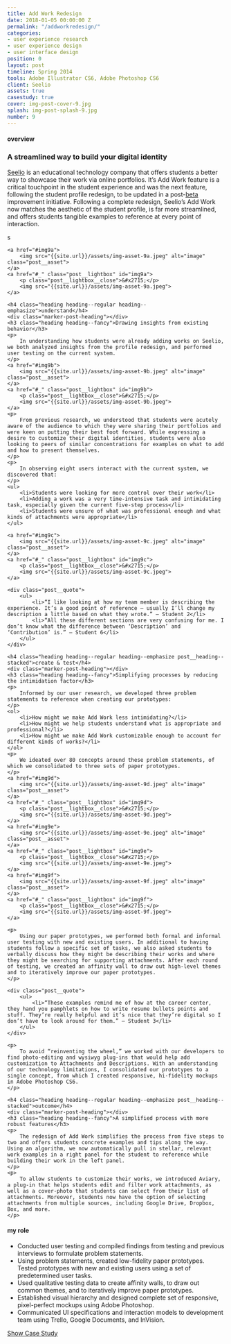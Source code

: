 ```yaml
---
title: Add Work Redesign
date: 2018-01-05 00:00:00 Z
permalink: "/addworkredesign/"
categories:
- user experience research
- user experience design
- user interface design
position: 0
layout: post
timeline: Spring 2014
tools: Adobe Illustrator CS6, Adobe Photoshop CS6
client: Seelio
assets: true
casestudy: true
cover: img-post-cover-9.jpg
splash: img-post-splash-9.jpg
number: 9
---
```


<h4 class="heading heading--regular heading--emphasize">overview</h4>
<div class="marker-post-heading"></div>
<h3 class="heading heading--fancy">A streamlined way to build your digital identity</h3>
<p>
	<a href="http://seelio.com">Seelio</a> is an educational technology company that offers students a better way to showcase their work via online portfolios. It’s Add Work feature is a critical touchpoint in the student experience and was the next feature, following the student profile redesign, to be updated in a post-<a href="https://techcrunch.com/2012/08/06/no-more-boring-resumes-seelio-lets-college-students-showcase-their-work-helps-employers-find-them/" target="_blank">beta</a> improvement initiative. Following a complete redesign, Seelio’s Add Work now matches the aesthetic of the student profile, is far more streamlined, and offers students tangible examples to reference at every point of interaction.

<div class="post__casestudy">s

    <a href="#img9a">
        <img src="{{site.url}}/assets/img-asset-9a.jpeg" alt="image" class="post__asset">
    </a>
	<a href="#_" class="post__lightbox" id="img9a">
        <p class="post__lightbox__close">&#x2715;</p>
        <img src="{{site.url}}/assets/img-asset-9a.jpeg">
    </a>

	<h4 class="heading heading--regular heading--emphasize">understand</h4>
	<div class="marker-post-heading"></div>
	<h3 class="heading heading--fancy">Drawing insights from existing behavior</h3>
	<p>
		In understanding how students were already adding works on Seelio, we both analyzed insights from the profile redesign, and performed user testing on the current system.
	</p>
    <a href="#img9b">
        <img src="{{site.url}}/assets/img-asset-9b.jpeg" alt="image" class="post__asset">
    </a>
	<a href="#_" class="post__lightbox" id="img9b">
        <p class="post__lightbox__close">&#x2715;</p>
        <img src="{{site.url}}/assets/img-asset-9b.jpeg">
    </a>
	<p>
		From previous research, we understood that students were acutely aware of the audience to which they were sharing their portfolios and were keen on putting their best foot forward. While expressing a desire to customize their digital identities, students were also looking to peers of similar concentrations for examples on what to add and how to present themselves.
	</p>
	<p>
		In observing eight users interact with the current system, we discovered that:
	</p>
	<ul>
		<li>Students were looking for more control over their work</li>
		<li>Adding a work was a very time-intensive task and intimidating task, especially given the current five-step process</li>
		<li>Students were unsure of what was professional enough and what kinds of attachments were appropriate</li>
	</ul>
	
    <a href="#img9c">
        <img src="{{site.url}}/assets/img-asset-9c.jpeg" alt="image" class="post__asset">
    </a>
	<a href="#_" class="post__lightbox" id="img9c">
        <p class="post__lightbox__close">&#x2715;</p>
        <img src="{{site.url}}/assets/img-asset-9c.jpeg">
    </a>
	
	<div class="post__quote">
		<ul>
			<li>“I like looking at how my team member is describing the experience. It’s a good point of reference — usually I’ll change my description a little based on what they wrote.” — Student 2</li>
			<li>“All these different sections are very confusing for me. I don’t know what the difference between ‘Description’ and ‘Contribution’ is.” — Student 6</li>
		</ul>
	</div>

	<h4 class="heading heading--regular heading--emphasize post__heading--stacked">create & test</h4>
	<div class="marker-post-heading"></div>
	<h3 class="heading heading--fancy">Simplifying processes by reducing the intimidation factor</h3>
	<p>
		Informed by our user research, we developed three problem statements to reference when creating our prototypes:
	</p>
	<ol>
		<li>How might we make Add Work less intimidating?</li>
		<li>How might we help students understand what is appropriate and professional?</li>
		<li>How might we make Add Work customizable enough to account for different kinds of works?</li>
	</ol>
	<p>
		We ideated over 80 concepts around these problem statements, of which we consolidated to three sets of paper prototypes.
	</p>
    <a href="#img9d">
        <img src="{{site.url}}/assets/img-asset-9d.jpeg" alt="image" class="post__asset">
    </a>
	<a href="#_" class="post__lightbox" id="img9d">
        <p class="post__lightbox__close">&#x2715;</p>
        <img src="{{site.url}}/assets/img-asset-9d.jpeg">
    </a>
    <a href="#img9e">
        <img src="{{site.url}}/assets/img-asset-9e.jpeg" alt="image" class="post__asset">
    </a>
	<a href="#_" class="post__lightbox" id="img9e">
        <p class="post__lightbox__close">&#x2715;</p>
        <img src="{{site.url}}/assets/img-asset-9e.jpeg">
    </a>
    <a href="#img9f">
        <img src="{{site.url}}/assets/img-asset-9f.jpeg" alt="image" class="post__asset">
    </a>
	<a href="#_" class="post__lightbox" id="img9f">
        <p class="post__lightbox__close">&#x2715;</p>
        <img src="{{site.url}}/assets/img-asset-9f.jpeg">
    </a>

    <p>
    	Using our paper prototypes, we performed both formal and informal user testing with new and existing users. In additional to having students follow a specific set of tasks, we also asked students to verbally discuss how they might be describing their works and where they might be searching for supporting attachments. After each round of testing, we created an affinity wall to draw out high-level themes and to iteratively improve our paper prototypes.
	</p>

	<div class="post__quote">
		<ul>
			<li>“These examples remind me of how at the career center, they hand you pamphlets on how to write resume bullets points and stuff. They’re really helpful and it’s nice that they’re digital so I don’t have to look around for them.” — Student 3</li>
		</ul>
	</div>

    <p>
    	To avoid “reinventing the wheel,” we worked with our developers to find photo-editing and wysiwyg plug-ins that would help add customization to Attachments and Descriptions. With an understanding of our technology limitations, I consolidated our prototypes to a single concept, from which I created responsive, hi-fidelity mockups in Adobe Photoshop CS6.
    </p>

	<h4 class="heading heading--regular heading--emphasize post__heading--stacked">outcome</h4>
	<div class="marker-post-heading"></div>
	<h3 class="heading heading--fancy">A simplified process with more robust features</h3>
	<p>
		The redesign of Add Work simplifies the process from five steps to two and offers students concrete examples and tips along the way. Using an algorithm, we now automatically pull in stellar, relevant work examples in a right panel for the student to reference while building their work in the left panel.
	</p>
	<p>
		To allow students to customize their works, we introduced Aviary, a plug-in that helps students edit and filter work attachments, as well as a cover-photo that students can select from their list of attachments. Moreover, students now have the option of selecting attachments from multiple sources, including Google Drive, Dropbox, Box, and more.
	</p>
</div>

<h4 class="heading heading--regular heading--emphasize post__heading--stacked">my role</h4>
<div class="marker-post-heading"></div>
<ul>
	<li>Conducted user testing and compiled findings from testing and previous interviews to formulate problem statements.</li>
	<li>Using problem statements, created low-fidelity paper prototypes. Tested prototypes with new and existing users using a set of predetermined user tasks.</li>
	<li>Used qualitative testing data to create affinity walls, to draw out common themes, and to iteratively improve paper prototypes.</li>
	<li>Established visual hierarchy and designed complete set of responsive, pixel-perfect mockups using Adobe Photoshop.</li>
	<li>Communicated UI specifications and interaction models to development team using Trello, Google Documents, and InVision.</li>
</ul>

<div class="container__button">
	<a id="showcasestudy" class="button__case-study heading heading--regular heading--emphasize" href="#">Show Case Study</a>
</div>
